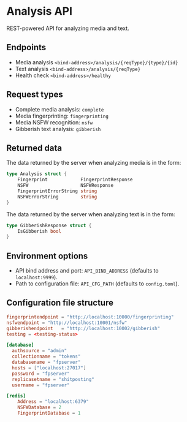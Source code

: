 # Analysis API

REST-powered API for analyzing media and text.

## Endpoints

- Media analysis `<bind-address>/analysis/{reqType}/{type}/{id}`
- Text analysis `<bind-address>/analysis/{reqType}`
- Health check `<bind-address>/healthy`

## Request types

- Complete media analysis: `complete`
- Media fingerprinting: `fingerprinting`
- Media NSFW recognition: `nsfw`
- Gibberish text analysis: `gibberish`

## Returned data

The data returned by the server when analyzing media is in the form:

```go
type Analysis struct {
    Fingerprint            FingerprintResponse
    NSFW                   NSFWResponse
    FingerprintErrorString string
    NSFWErrorString        string
}

```

The data returned by the server when analyzing text is in the form:

```go
type GibberishResponse struct {
	IsGibberish bool
}
```

## Environment options

- API bind address and port: `API_BIND_ADDRESS` (defaults to `localhost:9999`).
- Path to configuration file: `API_CFG_PATH` (defaults to `config.toml`).

## Configuration file structure

```toml
fingerprintendpoint = "http://localhost:10000/fingerprinting"
nsfwendpoint = "http://localhost:10001/nsfw"
gibberishendpoint   = "http://localhost:10002/gibberish"
testing = <testing-status>

[database]
  authsource = "admin"
  collectionname = "tokens"
  databasename = "fpserver"
  hosts = ["localhost:27017"]
  password = "fpserver"
  replicasetname = "shitposting"
  username = "fpserver"

[redis]
    Address = "localhost:6379"
    NSFWDatabase = 2
    FingerprintDatabase = 1
```
